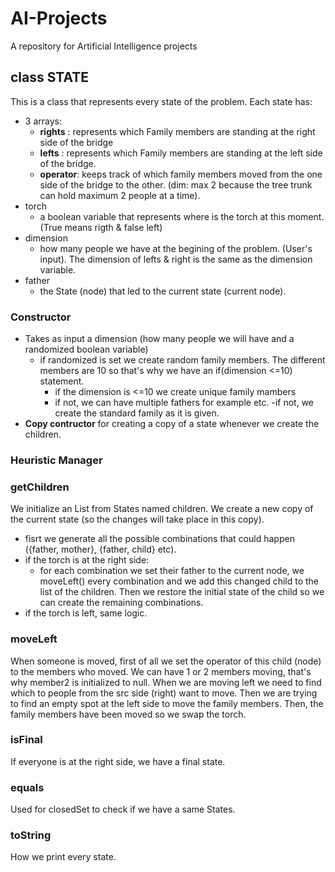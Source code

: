 # AI-Projects
A repository for Artificial Intelligence projects
## class STATE
This is a class that represents every state of the problem.
Each state has:
- 3 arrays: 
    - <b>rights</b> : represents which Family members are standing at the right side of the bridge
    - <b>lefts</b> : represents which Family members are standing at the left side of the bridge.
    - <b>operator</b>: keeps track of which family members moved from the one side of the bridge to the other. (dim: max 2 because the tree trunk can hold maximum 2 people at a time).
- torch
    - a boolean variable that represents where is the torch at this moment. (True means rigth & false left)
- dimension
    - how many people we have at the begining of the problem. (User's input). The dimension of lefts & right is the same as the dimension variable.
- father
    - the State (node) that led to the current state (current node).

### Constructor 
- Takes as input a dimension (how many people we will have and a randomized boolean variable)
    - if randomized is set we create random family members. The different members are 10 so that's why we have an if(dimension <=10) statement. 
        - if the dimension is <=10 we create unique family mambers
        - if not, we can have multiple fathers for example etc.
    -if not, we create the standard family as it is given.
- <b>Copy contructor</b> for creating a copy of a state whenever we create the children.

### Heuristic Manager

### getChildren
We initialize an List from States named children.
We create a new copy of the current state (so the changes will take place in this copy). 
- fisrt we generate all the possible combinations that could happen ({father, mother}, {father, child} etc).   
- if the torch is at the right side:
    - for each combination we set their father to the current node, we moveLeft() every combination and we add this changed child to the list of the children. Then we restore the initial state of the child so we can create the remaining combinations.
- if the torch is left, same logic. 

### moveLeft
When someone is moved, first of all we set the operator of this child (node) to the members who moved. We can have 1 or 2 members moving, that's why member2 is initialized to null. 
When we are moving left we need to find which to people from the src side (right) want to move. Then we are trying to find an empty spot at the left side to move the family members.
Then, the family members have been moved so we swap the torch.

### isFinal
If everyone is at the right side, we have a final state.

### equals
Used for closedSet to check if we have a same States.

### toString
How we print every state.


